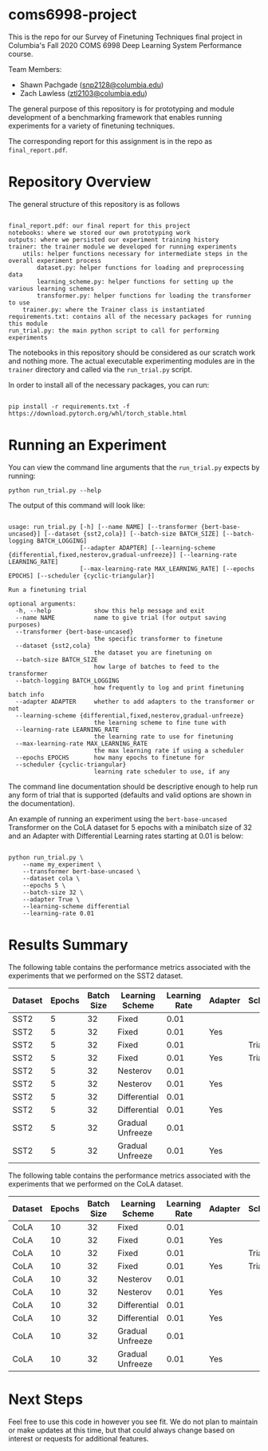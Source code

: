 # coms6998-project

This is the repo for our Survey of Finetuning Techniques final project in Columbia's Fall 2020 COMS 6998 Deep Learning
System Performance course.

Team Members:
* Shawn Pachgade (snp2128@columbia.edu)
* Zach Lawless (ztl2103@columbia.edu)

The general purpose of this repository is for prototyping and module development of a benchmarking framework that
enables running experiments for a variety of finetuning techniques.

The corresponding report for this assignment is in the repo as `final_report.pdf`.

# Repository Overview

The general structure of this repository is as follows

```

final_report.pdf: our final report for this project
notebooks: where we stored our own prototyping work
outputs: where we persisted our experiment training history
trainer: the trainer module we developed for running experiments
    utils: helper functions necessary for intermediate steps in the overall experiment process
        dataset.py: helper functions for loading and preprocessing data
        learning_scheme.py: helper functions for setting up the various learning schemes
        transformer.py: helper functions for loading the transformer to use
    trainer.py: where the Trainer class is instantiated
requirements.txt: contains all of the necessary packages for running this module
run_trial.py: the main python script to call for performing experiments

```

The notebooks in this repository should be considered as our scratch work and nothing more. The actual executable 
experimenting modules are in the `trainer` directory and called via the `run_trial.py` script.

In order to install all of the necessary packages, you can run:

```

pip install -r requirements.txt -f https://download.pytorch.org/whl/torch_stable.html

```

# Running an Experiment

You can view the command line arguments that the `run_trial.py` expects by running:

```
python run_trial.py --help
```

The output of this command will look like:

```

usage: run_trial.py [-h] [--name NAME] [--transformer {bert-base-uncased}] [--dataset {sst2,cola}] [--batch-size BATCH_SIZE] [--batch-logging BATCH_LOGGING]
                    [--adapter ADAPTER] [--learning-scheme {differential,fixed,nesterov,gradual-unfreeze}] [--learning-rate LEARNING_RATE]
                    [--max-learning-rate MAX_LEARNING_RATE] [--epochs EPOCHS] [--scheduler {cyclic-triangular}]

Run a finetuning trial

optional arguments:
  -h, --help            show this help message and exit
  --name NAME           name to give trial (for output saving purposes)
  --transformer {bert-base-uncased}
                        the specific transformer to finetune
  --dataset {sst2,cola}
                        the dataset you are finetuning on
  --batch-size BATCH_SIZE
                        how large of batches to feed to the transformer
  --batch-logging BATCH_LOGGING
                        how frequently to log and print finetuning batch info
  --adapter ADAPTER     whether to add adapters to the transformer or not
  --learning-scheme {differential,fixed,nesterov,gradual-unfreeze}
                        the learning scheme to fine tune with
  --learning-rate LEARNING_RATE
                        the learning rate to use for finetuning
  --max-learning-rate MAX_LEARNING_RATE
                        the max learning rate if using a scheduler
  --epochs EPOCHS       how many epochs to finetune for
  --scheduler {cyclic-triangular}
                        learning rate scheduler to use, if any

```

The command line documentation should be descriptive enough to help run any form of trial that is supported
(defaults and valid options are shown in the documentation).

An example of running an experiment using the `bert-base-uncased` Transformer on the CoLA dataset for 5 epochs with a
minibatch size of 32 and an Adapter with Differential Learning rates starting at 0.01 is below:

```

python run_trial.py \
    --name my_experiment \
    --transformer bert-base-uncased \
    --dataset cola \
    --epochs 5 \
    --batch-size 32 \
    --adapter True \
    --learning-scheme differential
    --learning-rate 0.01

```

# Results Summary

The following table contains the performance metrics associated with the experiments that we performed on the SST2 dataset.

| Dataset | Epochs | Batch Size | Learning Scheme | Learning Rate | Adapter | Scheduler | Validation Loss | Validation Accuracy |
|---------|--------|------------|-----------------|---------------|---------|-----------|-----------------|---------------------|
| SST2    | 5      | 32         | Fixed           | 0.01          |         |           | 0.235           | 0.907               |
| SST2    | 5      | 32         | Fixed           | 0.01          | Yes     |           | 0.251           | 0.900               |
| SST2    | 5      | 32         | Fixed           | 0.01          |         | Triangle  | 0.238           | 0.914               |
| SST2    | 5      | 32         | Fixed           | 0.01          | Yes     | Triangle  | 0.229           | 0.925               |
| SST2    | 5      | 32         | Nesterov        | 0.01          |         |           | 0.227           | 0.911               |
| SST2    | 5      | 32         | Nesterov        | 0.01          | Yes     |           | 0.234           | 0.907               |
| SST2    | 5      | 32         | Differential    | 0.01          |         |           | 0.346           | 0.842               |
| SST2    | 5      | 32         | Differential    | 0.01          | Yes     |           | 0.345           | 0.858               |
| SST2    | 5      | 32         | Gradual Unfreeze| 0.01          |         |           | 0.389           | 0.835               |
| SST2    | 5      | 32         | Gradual Unfreeze| 0.01          | Yes     |           | 0.424           | 0.806               |

The following table contains the performance metrics associated with the experiments that we performed on the CoLA dataset.

| Dataset | Epochs | Batch Size | Learning Scheme | Learning Rate | Adapter | Scheduler | Validation Loss | Validation Accuracy |
|---------|--------|------------|-----------------|---------------|---------|-----------|-----------------|---------------------|
| CoLA    | 10     | 32         | Fixed           | 0.01          |         |           | 0.483           | 0.772               |
| CoLA    | 10     | 32         | Fixed           | 0.01          | Yes     |           | 0.458           | 0.776               |
| CoLA    | 10     | 32         | Fixed           | 0.01          |         | Triangle  | 0.433           | 0.822               |
| CoLA    | 10     | 32         | Fixed           | 0.01          | Yes     | Triangle  | 0.407           | 0.831               |
| CoLA    | 10     | 32         | Nesterov        | 0.01          |         |           | 0.449           | 0.819               |
| CoLA    | 10     | 32         | Nesterov        | 0.01          | Yes     |           | 0.417           | 0.814               |
| CoLA    | 10     | 32         | Differential    | 0.01          |         |           | 0.548           | 0.742               |
| CoLA    | 10     | 32         | Differential    | 0.01          | Yes     |           | 0.560           | 0.739               |
| CoLA    | 10     | 32         | Gradual Unfreeze| 0.01          |         |           | 0.554           | 0.737               |
| CoLA    | 10     | 32         | Gradual Unfreeze| 0.01          | Yes     |           | 0.574           | 0.737               |

# Next Steps
Feel free to use this code in however you see fit. We do not plan to maintain or make updates at this time, but that
could always change based on interest or requests for additional features.
